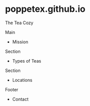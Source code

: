 # poppetex.github.io
The Tea Cozy


Main
- Mission

Section
- Types of Teas

Section
- Locations

Footer
- Contact
